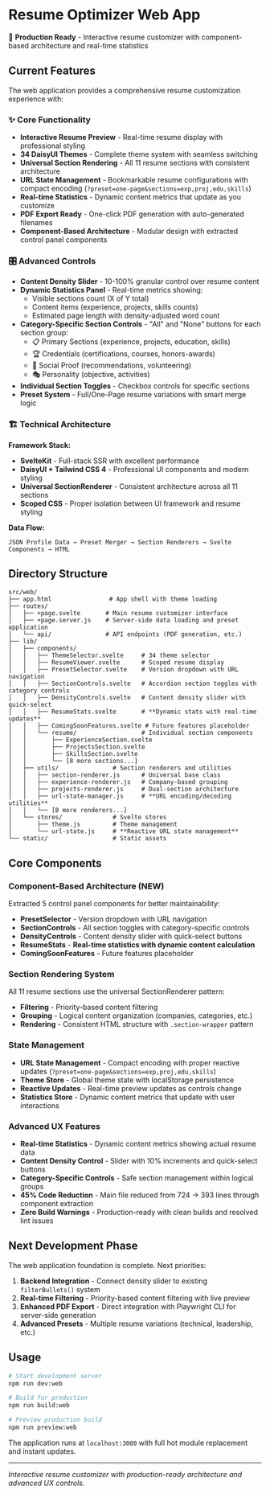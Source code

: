# Resume Optimizer Web App

🚀 **Production Ready** - Interactive resume customizer with component-based architecture and real-time statistics

## Current Features

The web application provides a comprehensive resume customization experience with:

### ✨ Core Functionality
- **Interactive Resume Preview** - Real-time resume display with professional styling
- **34 DaisyUI Themes** - Complete theme system with seamless switching
- **Universal Section Rendering** - All 11 resume sections with consistent architecture
- **URL State Management** - Bookmarkable resume configurations with compact encoding (`?preset=one-page&sections=exp,proj,edu,skills`)
- **Real-time Statistics** - Dynamic content metrics that update as you customize
- **PDF Export Ready** - One-click PDF generation with auto-generated filenames
- **Component-Based Architecture** - Modular design with extracted control panel components

### 🎛️ Advanced Controls
- **Content Density Slider** - 10-100% granular control over resume content
- **Dynamic Statistics Panel** - Real-time metrics showing:
  - Visible sections count (X of Y total)
  - Content items (experience, projects, skills counts)
  - Estimated page length with density-adjusted word count
- **Category-Specific Section Controls** - "All" and "None" buttons for each section group:
  - 📋 Primary Sections (experience, projects, education, skills)
  - 🏆 Credentials (certifications, courses, honors-awards)
  - 💬 Social Proof (recommendations, volunteering)
  - 🎭 Personality (objective, activities)
- **Individual Section Toggles** - Checkbox controls for specific sections
- **Preset System** - Full/One-Page resume variations with smart merge logic

### 🏗️ Technical Architecture

**Framework Stack:**
- **SvelteKit** - Full-stack SSR with excellent performance
- **DaisyUI + Tailwind CSS 4** - Professional UI components and modern styling
- **Universal SectionRenderer** - Consistent architecture across all 11 sections
- **Scoped CSS** - Proper isolation between UI framework and resume styling

**Data Flow:**
```
JSON Profile Data → Preset Merger → Section Renderers → Svelte Components → HTML
```

## Directory Structure

```
src/web/
├── app.html                # App shell with theme loading
├── routes/
│   ├── +page.svelte       # Main resume customizer interface
│   ├── +page.server.js    # Server-side data loading and preset application
│   └── api/               # API endpoints (PDF generation, etc.)
├── lib/
│   ├── components/
│   │   ├── ThemeSelector.svelte     # 34 theme selector
│   │   ├── ResumeViewer.svelte      # Scoped resume display
│   │   ├── PresetSelector.svelte    # Version dropdown with URL navigation
│   │   ├── SectionControls.svelte   # Accordion section toggles with category controls
│   │   ├── DensityControls.svelte   # Content density slider with quick-select
│   │   ├── ResumeStats.svelte       # **Dynamic stats with real-time updates**
│   │   ├── ComingSoonFeatures.svelte # Future features placeholder
│   │   └── resume/                  # Individual section components
│   │       ├── ExperienceSection.svelte
│   │       ├── ProjectsSection.svelte
│   │       ├── SkillsSection.svelte
│   │       └── [8 more sections...]
│   ├── utils/               # Section renderers and utilities
│   │   ├── section-renderer.js      # Universal base class
│   │   ├── experience-renderer.js   # Company-based grouping
│   │   ├── projects-renderer.js     # Dual-section architecture
│   │   ├── url-state-manager.js     # **URL encoding/decoding utilities**
│   │   └── [8 more renderers...]
│   └── stores/              # Svelte stores
│       ├── theme.js         # Theme management
│       └── url-state.js     # **Reactive URL state management**
└── static/                  # Static assets
```

## Core Components

### Component-Based Architecture (NEW)
Extracted 5 control panel components for better maintainability:
- **PresetSelector** - Version dropdown with URL navigation
- **SectionControls** - All section toggles with category-specific controls
- **DensityControls** - Content density slider with quick-select buttons
- **ResumeStats** - **Real-time statistics with dynamic content calculation**
- **ComingSoonFeatures** - Future features placeholder

### Section Rendering System
All 11 resume sections use the universal SectionRenderer pattern:
- **Filtering** - Priority-based content filtering
- **Grouping** - Logical content organization (companies, categories, etc.)
- **Rendering** - Consistent HTML structure with `.section-wrapper` pattern

### State Management
- **URL State Management** - Compact encoding with proper reactive updates (`?preset=one-page&sections=exp,proj,edu,skills`)
- **Theme Store** - Global theme state with localStorage persistence
- **Reactive Updates** - Real-time preview updates as controls change
- **Statistics Store** - Dynamic content metrics that update with user interactions

### Advanced UX Features
- **Real-time Statistics** - Dynamic content metrics showing actual resume data
- **Content Density Control** - Slider with 10% increments and quick-select buttons
- **Category-Specific Controls** - Safe section management within logical groups
- **45% Code Reduction** - Main file reduced from 724 → 393 lines through component extraction
- **Zero Build Warnings** - Production-ready with clean builds and resolved lint issues

## Next Development Phase

The web application foundation is complete. Next priorities:

1. **Backend Integration** - Connect density slider to existing `filterBullets()` system
2. **Real-time Filtering** - Priority-based content filtering with live preview
3. **Enhanced PDF Export** - Direct integration with Playwright CLI for server-side generation
4. **Advanced Presets** - Multiple resume variations (technical, leadership, etc.)

## Usage

```bash
# Start development server
npm run dev:web

# Build for production
npm run build:web

# Preview production build
npm run preview:web
```

The application runs at `localhost:3000` with full hot module replacement and instant updates.

---

*Interactive resume customizer with production-ready architecture and advanced UX controls.* 